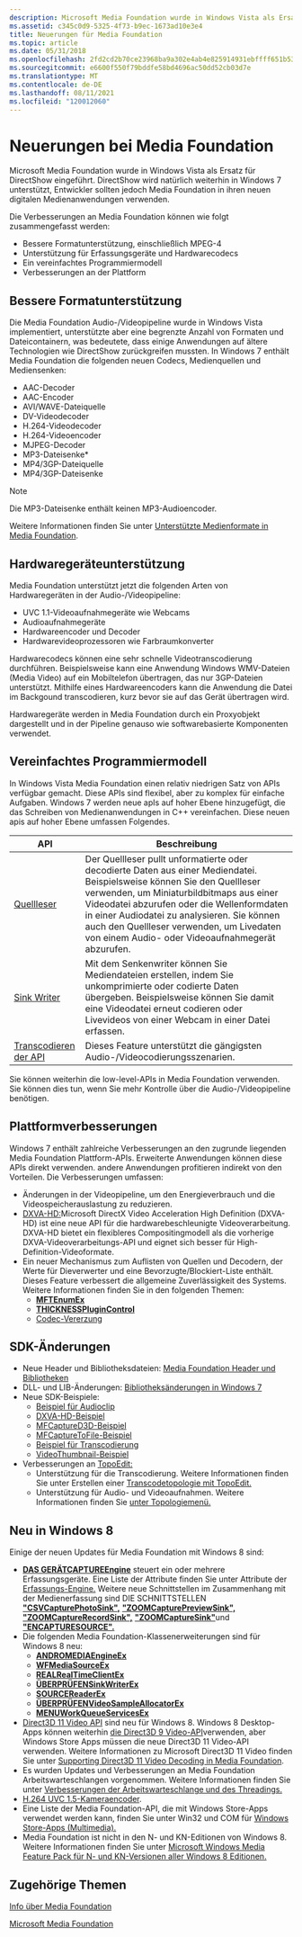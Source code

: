 ```yaml
---
description: Microsoft Media Foundation wurde in Windows Vista als Ersatz für DirectShow eingeführt. DirectShow wird natürlich weiterhin in Windows 7 unterstützt, Entwickler sollten jedoch Media Foundation in ihren neuen digitalen Medienanwendungen verwenden.
ms.assetid: c345c0d9-5325-4f73-b9ec-1673ad10e3e4
title: Neuerungen für Media Foundation
ms.topic: article
ms.date: 05/31/2018
ms.openlocfilehash: 2fd2cd2b70ce23968ba9a302e4ab4e825914931ebffff651b534ee0974d75cee
ms.sourcegitcommit: e6600f550f79bddfe58bd4696ac50dd52cb03d7e
ms.translationtype: MT
ms.contentlocale: de-DE
ms.lasthandoff: 08/11/2021
ms.locfileid: "120012060"
---
```

# <a name="whats-new-for-media-foundation"></a>Neuerungen bei Media Foundation

Microsoft Media Foundation wurde in Windows Vista als Ersatz für DirectShow eingeführt. DirectShow wird natürlich weiterhin in Windows 7 unterstützt, Entwickler sollten jedoch Media Foundation in ihren neuen digitalen Medienanwendungen verwenden.

Die Verbesserungen an Media Foundation können wie folgt zusammengefasst werden:

-   Bessere Formatunterstützung, einschließlich MPEG-4
-   Unterstützung für Erfassungsgeräte und Hardwarecodecs
-   Ein vereinfachtes Programmiermodell
-   Verbesserungen an der Plattform

## <a name="better-format-support"></a>Bessere Formatunterstützung

Die Media Foundation Audio-/Videopipeline wurde in Windows Vista implementiert, unterstützte aber eine begrenzte Anzahl von Formaten und Dateicontainern, was bedeutete, dass einige Anwendungen auf ältere Technologien wie DirectShow zurückgreifen mussten. In Windows 7 enthält Media Foundation die folgenden neuen Codecs, Medienquellen und Mediensenken:

-   AAC-Decoder
-   AAC-Encoder
-   AVI/WAVE-Dateiquelle
-   DV-Videodecoder
-   H.264-Videodecoder
-   H.264-Videoencoder
-   MJPEG-Decoder
-   MP3-Dateisenke\*
-   MP4/3GP-Dateiquelle
-   MP4/3GP-Dateisenke

> [!Note]  
> Die MP3-Dateisenke enthält keinen MP3-Audioencoder.

 

Weitere Informationen finden Sie unter [Unterstützte Medienformate in Media Foundation](supported-media-formats-in-media-foundation.md).

## <a name="hardware-device-support"></a>Hardwaregeräteunterstützung

Media Foundation unterstützt jetzt die folgenden Arten von Hardwaregeräten in der Audio-/Videopipeline:

-   UVC 1.1-Videoaufnahmegeräte wie Webcams
-   Audioaufnahmegeräte
-   Hardwareencoder und Decoder
-   Hardwarevideoprozessoren wie Farbraumkonverter

Hardwarecodecs können eine sehr schnelle Videotranscodierung durchführen. Beispielsweise kann eine Anwendung Windows WMV-Dateien (Media Video) auf ein Mobiltelefon übertragen, das nur 3GP-Dateien unterstützt. Mithilfe eines Hardwareencoders kann die Anwendung die Datei im Backgound transcodieren, kurz bevor sie auf das Gerät übertragen wird.

Hardwaregeräte werden in Media Foundation durch ein Proxyobjekt dargestellt und in der Pipeline genauso wie softwarebasierte Komponenten verwendet.

## <a name="simplified-programming-model"></a>Vereinfachtes Programmiermodell

In Windows Vista Media Foundation einen relativ niedrigen Satz von APIs verfügbar gemacht. Diese APIs sind flexibel, aber zu komplex für einfache Aufgaben. Windows 7 werden neue apIs auf hoher Ebene hinzugefügt, die das Schreiben von Medienanwendungen in C++ vereinfachen. Diese neuen apis auf hoher Ebene umfassen Folgendes.



| API                                | Beschreibung                                                                                                                                                                                                                                                                                                    |
|------------------------------------|----------------------------------------------------------------------------------------------------------------------------------------------------------------------------------------------------------------------------------------------------------------------------------------------------------------|
| [Quellleser](source-reader.md) | Der Quellleser pullt unformatierte oder decodierte Daten aus einer Mediendatei. Beispielsweise können Sie den Quellleser verwenden, um Miniaturbildbitmaps aus einer Videodatei abzurufen oder die Wellenformdaten in einer Audiodatei zu analysieren. Sie können auch den Quellleser verwenden, um Livedaten von einem Audio- oder Videoaufnahmegerät abzurufen. <br/> |
| [Sink Writer](sink-writer.md)     | Mit dem Senkenwriter können Sie Mediendateien erstellen, indem Sie unkomprimierte oder codierte Daten übergeben. Beispielsweise können Sie damit eine Videodatei erneut codieren oder Livevideos von einer Webcam in einer Datei erfassen.                                                                                                         |
| [Transcodieren der API](transcode-api.md) | Dieses Feature unterstützt die gängigsten Audio-/Videocodierungsszenarien.<br/>                                                                                                                                                                                                                               |



 

Sie können weiterhin die low-level-APIs in Media Foundation verwenden. Sie können dies tun, wenn Sie mehr Kontrolle über die Audio-/Videopipeline benötigen.

## <a name="platform-improvements"></a>Plattformverbesserungen

Windows 7 enthält zahlreiche Verbesserungen an den zugrunde liegenden Media Foundation Plattform-APIs. Erweiterte Anwendungen können diese APIs direkt verwenden. andere Anwendungen profitieren indirekt von den Vorteilen. Die Verbesserungen umfassen:

-   Änderungen in der Videopipeline, um den Energieverbrauch und die Videospeicherauslastung zu reduzieren.
-   [DXVA-HD:](dxva-hd.md)Microsoft DirectX Video Acceleration High Definition (DXVA-HD) ist eine neue API für die hardwarebeschleunigte Videoverarbeitung. DXVA-HD bietet ein flexibleres Compositingmodell als die vorherige DXVA-Videoverarbeitungs-API und eignet sich besser für High-Definition-Videoformate.
-   Ein neuer Mechanismus zum Auflisten von Quellen und Decodern, der Werte für Dieverwerter und eine Bevorzugte/Blockiert-Liste enthält. Dieses Feature verbessert die allgemeine Zuverlässigkeit des Systems. Weitere Informationen finden Sie in den folgenden Themen:
    -   [**MFTEnumEx**](/windows/desktop/api/mfapi/nf-mfapi-mftenumex)
    -   [**THICKNESSPluginControl**](/windows/desktop/api/mfobjects/nn-mfobjects-imfplugincontrol)
    -   [Codec-Vererzung](codec-merit.md)

## <a name="sdk-changes"></a>SDK-Änderungen

-   Neue Header und Bibliotheksdateien: [Media Foundation Header und Bibliotheken](media-foundation-headers-and-libraries.md)
-   DLL- und LIB-Änderungen: [Bibliotheksänderungen in Windows 7](media-foundation-headers-and-libraries.md)
-   Neue SDK-Beispiele:
    -   [Beispiel für Audioclip](audio-clip-sample.md)
    -   [DXVA-HD-Beispiel](dxva-hd-sample.md)
    -   [MFCaptureD3D-Beispiel](mfcaptured3d-sample.md)
    -   [MFCaptureToFile-Beispiel](mfcapturetofile-sample.md)
    -   [Beispiel für Transcodierung](transcode-sample.md)
    -   [VideoThumbnail-Beispiel](videothumbnail-sample.md)
-   Verbesserungen an [TopoEdit:](topoedit.md)
    -   Unterstützung für die Transcodierung. Weitere Informationen finden Sie unter Erstellen einer [Transcodetopologie mit TopoEdit.](building-a-transcode-topology-with-topoedit.md)
    -   Unterstützung für Audio- und Videoaufnahmen. Weitere Informationen finden Sie [unter Topologiemenü.](topology-menu.md)

## <a name="new-in-windows-8"></a>Neu in Windows 8

Einige der neuen Updates für Media Foundation mit Windows 8 sind:

-   [**DAS GERÄTCAPTUREEngine**](/windows/desktop/api/mfcaptureengine/nn-mfcaptureengine-imfcaptureengine) steuert ein oder mehrere Erfassungsgeräte. Eine Liste der Attribute finden Sie unter Attribute der [Erfassungs-Engine.](capture-engine-attributes.md) Weitere neue Schnittstellen im Zusammenhang mit der Medienerfassung sind DIE SCHNITTSTELLEN [**"CSVCapturePhotoSink",**](/windows/desktop/api/mfcaptureengine/nn-mfcaptureengine-imfcapturephotosink) [**"ZOOMCapturePreviewSink",**](/windows/desktop/api/mfcaptureengine/nn-mfcaptureengine-imfcapturepreviewsink) [**"ZOOMCaptureRecordSink",**](/windows/desktop/api/mfcaptureengine/nn-mfcaptureengine-imfcapturerecordsink) [**"ZOOMCaptureSink"**](/windows/desktop/api/mfcaptureengine/nn-mfcaptureengine-imfcapturesink)und [**"ENCAPTURESOURCE".**](/windows/desktop/api/mfcaptureengine/nn-mfcaptureengine-imfcapturesource)
-   Die folgenden Media Foundation-Klassenerweiterungen sind für Windows 8 neu:
    -   [**ANDROMEDIAEngineEx**](/windows/desktop/api/mfmediaengine/nn-mfmediaengine-imfmediaengineex)
    -   [**WFMediaSourceEx**](/windows/desktop/api/mfidl/nn-mfidl-imfmediasourceex)
    -   [**REALRealTimeClientEx**](/windows/desktop/api/mfidl/nn-mfidl-imfrealtimeclientex)
    -   [**ÜBERPRÜFENSinkWriterEx**](/windows/desktop/api/mfreadwrite/nn-mfreadwrite-imfsinkwriterex)
    -   [**SOURCEReaderEx**](/windows/desktop/api/mfreadwrite/nn-mfreadwrite-imfsourcereaderex)
    -   [**ÜBERPRÜFENVideoSampleAllocatorEx**](/windows/desktop/api/mfidl/nn-mfidl-imfvideosampleallocatorex)
    -   [**MENUWorkQueueServicesEx**](/windows/desktop/api/mfidl/nn-mfidl-imfworkqueueservicesex)
-   [Direct3D 11 Video API](direct3d-11-video-apis.md) sind neu für Windows 8. Windows 8 Desktop-Apps können weiterhin [die Direct3D 9 Video-API](direct3d-video-apis.md)verwenden, aber Windows Store Apps müssen die neue Direct3D 11 Video-API verwenden. Weitere Informationen zu Microsoft Direct3D 11 Video finden Sie unter [Supporting Direct3D 11 Video Decoding in Media Foundation](supporting-direct3d-11-video-decoding-in-media-foundation.md).
-   Es wurden Updates und Verbesserungen an Media Foundation Arbeitswarteschlangen vorgenommen. Weitere Informationen finden Sie unter [Verbesserungen der Arbeitswarteschlange und des Threadings.](media-foundation-work-queue-and-threading-improvements.md)
-   [H.264 UVC 1.5-Kameraencoder](camera-encoder-h264-uvc-1-5.md).
-   Eine Liste der Media Foundation-API, die mit Windows Store-Apps verwendet werden kann, finden Sie unter Win32 und COM für [Windows Store-Apps (Multimedia).](media-foundation-headers-and-libraries.md)
-   Media Foundation ist nicht in den N- und KN-Editionen von Windows 8. Weitere Informationen finden Sie unter [Microsoft Windows Media Feature Pack für N- und KN-Versionen aller Windows 8 Editionen.](https://support.microsoft.com/kb/2703761)

## <a name="related-topics"></a>Zugehörige Themen

<dl> <dt>

[Info über Media Foundation](about-the-media-foundation-sdk.md)
</dt> <dt>

[Microsoft Media Foundation](microsoft-media-foundation-sdk.md)
</dt> </dl>

 

 




